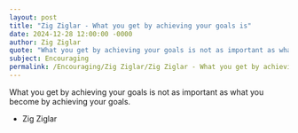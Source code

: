 ```yaml
---
layout: post
title: "Zig Ziglar - What you get by achieving your goals is"
date: 2024-12-28 12:00:00 -0000
author: Zig Ziglar
quote: "What you get by achieving your goals is not as important as what you become by achieving your goals."
subject: Encouraging
permalink: /Encouraging/Zig Ziglar/Zig Ziglar - What you get by achieving your goals is
---
```


What you get by achieving your goals is not as important as what you become by achieving your goals.

- Zig Ziglar
